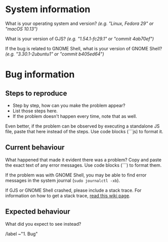 # System information #
What is your operating system and version? _(e.g. "Linux, Fedora 29" or "macOS 10.13")_

What is your version of GJS? _(e.g. "1.54.1-fc29.1" or "commit 4ab70ef")_

If the bug is related to GNOME Shell, what is your version of GNOME Shell? _(e.g. "3.30.1-2ubuntu1" or "commit b405ed64")_

# Bug information #
## Steps to reproduce ##
- Step by step, how can you make the problem appear?
- List those steps here.
- If the problem doesn't happen every time, note that as well.

Even better, if the problem can be observed by executing a standalone JS
file, paste that here instead of the steps.
Use code blocks (```js) to format it.

## Current behaviour ##
What happened that made it evident there was a problem?
Copy and paste the exact text of any error messages.
Use code blocks (```) to format them.

If the problem was with GNOME Shell, you may be able to find error
messages in the system journal (`sudo journalctl -xb`).

If GJS or GNOME Shell crashed, please include a stack trace.
For information on how to get a stack trace,
[read this wiki page](https://wiki.gnome.org/GettingInTouch/Bugzilla/GettingTraces/Details).

## Expected behaviour ##
What did you expect to see instead?

/label ~"1. Bug"
